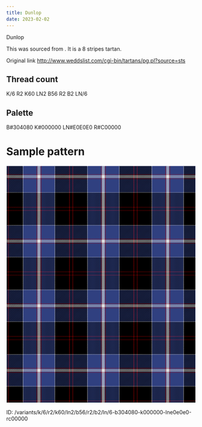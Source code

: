 ```yaml
---
title: Dunlop
date: 2023-02-02
---
```

Dunlop

This was sourced from <no value>.  It is a 8 stripes tartan.

Original link http://www.weddslist.com/cgi-bin/tartans/pg.pl?source=sts

## Thread count
K/6 R2 K60 LN2 B56 R2 B2 LN/6

## Palette
B#304080 K#000000 LN#E0E0E0 R#C00000

# Sample pattern

![Tartan detail](tartan.png "K/6 R2 K60 LN2 B56 R2 B2 LN/6 tartan")

ID: /variants/k/6/r2/k60/ln2/b56/r2/b2/ln/6-b304080-k000000-lne0e0e0-rc00000